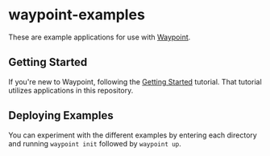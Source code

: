 # waypoint-examples

These are example applications for use with [Waypoint](https://waypointproject.io/).

## Getting Started

If you're new to Waypoint, following the [Getting Started](https://waypointproject.io/docs/getting-started) tutorial. That tutorial utilizes applications in this repository.

## Deploying Examples

You can experiment with the different examples by entering
each directory and running `waypoint init` followed by `waypoint up`.
